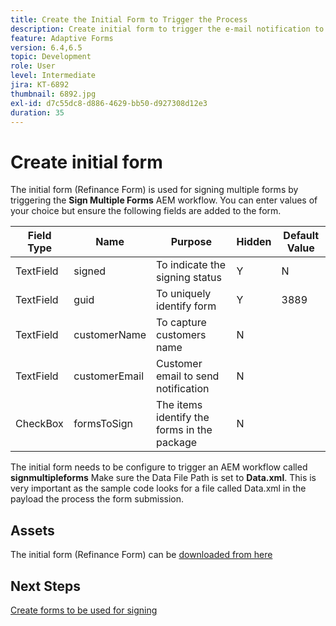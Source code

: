 ```yaml
---
title: Create the Initial Form to Trigger the Process
description: Create initial form to trigger the e-mail notification to start the process of signing.
feature: Adaptive Forms
version: 6.4,6.5
topic: Development
role: User
level: Intermediate
jira: KT-6892
thumbnail: 6892.jpg
exl-id: d7c55dc8-d886-4629-bb50-d927308d12e3
duration: 35
---
```

# Create initial form

The initial form (Refinance Form) is used for signing multiple forms by triggering the **Sign Multiple Forms** AEM workflow. You can enter values of your choice but ensure the following fields are added to the form.

| Field Type|Name | Purpose| Hidden| Default Value |
| ------------------------|---------------------------------------|--------------------|--------|----------------- |
| TextField| signed| To indicate the signing status |Y|N |
| TextField| guid| To uniquely identify form|Y| 3889 |
| TextField| customerName| To capture customers name|N|
| TextField| customerEmail| Customer email to send notification|N| 
| CheckBox| formsToSign| The items identify the forms in the package|N| 

The initial form needs to be configure to trigger an AEM workflow called **signmultipleforms**
Make sure the Data File Path is set to **Data.xml**. This is very important as the sample code looks for a file called Data.xml in the payload the process the form submission.

## Assets

The initial form (Refinance Form) can be [downloaded from here](assets/refinance-form.zip)

## Next Steps

[Create forms to be used for signing](./create-forms-for-signing.md)
